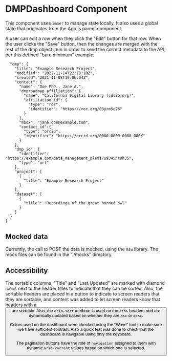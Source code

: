 # DMPDashboard Component

This component uses `immer` to manage state locally. It also uses a global state that originates from the App.js parent component.

A user can edit a row when they click the "Edit" button for that row. When the user clicks the "Save" button, then the changes are merged with the rest of the dmp object item in order to send the correct metadata to the API, per this defined "bare minimum" example:

```js{
  "dmp": {
    "title": "Example Research Project",
    "modified": "2022-11-14T22:18:18Z",
    "created":"2021-11-08T19:06:04Z",
    "contact": {
      "name": "Doe PhD., Jane A.",
      "dmproadmap_affiliation": {
        "name": "California Digital Library (cdlib.org)",
        "affiliation_id": {
          "type": "ror",
          "identifier": "https://ror.org/03yrm5c26"
        }
      },
      "mbox": "jane.doe@example.com",
      "contact_id":{
        "type": "orcid",
        "identifier": "https://orcid.org/0000-0000-0000-000X"
      }
    },
    "dmp_id": {
      "identifier": "https://example.com/data_management_plans/u9345ht9h35",
      "type": "url"
    },
    "project": [
      {
        "title": "Example Research Project"
      }
    ],
    "dataset": [
      {
        "title": "Recordings of the great horned owl"
      }
    ]
  }
}
```

## Mocked data

Currently, the call to POST the data is mocked, using the `msw` library. The mock files can be found in the "./mocks" directory.

## Accessibility

The sortable columns, "Title" and "Last Updated" are marked with diamond icons next to the header titles to indicate that they can be sorted. Also, the sortable headers are placed in a button to indicate to screen readers that they are sortable, and <caption> content was added to let screen readers know that headers with a <button> are sortable. Also, the `aria-sort` attribute is used on the `<th>` headers and are dynamically updated based on whether they are `asc` or `desc`.

Colors used on the dashboard were checked using the "Wave" tool to make sure we have sufficient contrast. Also a quick test was done to check that the dashboard is navigable using only the keyboard.

The pagination buttons have the role of `navigation` assigned to them with dynamic `aria-current` values based on which one is selected.
